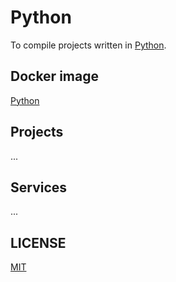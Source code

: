 # Python

To compile projects written in [Python](https://www.python.org/).

## Docker image

[Python](https://github.com/brtmvdl/docker-python)

## Projects

...

## Services

...

## LICENSE

[MIT](./LICENSE)
